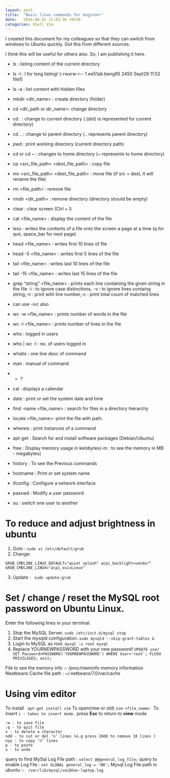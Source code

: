 ```yaml
---
layout: post
title:  "Basic linux commands for beginner"
date:   2016-08-01 21:03:36 +0530
categories: Shell Vim
---
```


I created this document for my colleagues so that they can switch from windows to Ubuntu quickly. Got this from different sources.

I think this will be useful for others also. So, I am publishing it here.

* ls : listing content of the current directory
* ls -l : l for long listing! (-rwxrw-r-- 1 ee51ab beng95 2450 Sept29 11:52 file1)
* ls -a : list content with hidden files
* mkdir <dir_name> : create directory (folder)
* cd <dir_path or dir_name>: change directory
* cd . : change to current directory (.(dot) is represented for current directory)
* cd .. : change to parent directory (.. represents parent directory)
* pwd : print working directory (current directory path)
* cd or cd ~ : changes to home directory (~ represents to home directory)
* cp <src_file_path> <dest_file_path> : copy file
* mv <src_file_path> <dest_file_path> : move file (if src = dest, it will rename the file)
* rm <file_path> : remove file
* rmdir <dir_path> : remove directory (directory should be empty)
* clear : clear screen (Ctrl + l)
* cat <file_name>  : display the content of the file
* less : writes the contents of a file onto the screen a page at a time (q for quir, space_bar for next page)
* head <file_name> : writes first 10 lines of file
* head -5 <file_name> : writes first 5 lines of the file
* tail <file_name> : writes last 10 lines of the file
* tail -15 <file_name> : writes last 15 lines of the file
* grep “string” <file_name> : prints each line containing the given string in the file -i : to ignore case distinctions, -v : to ignore lines containg string,-n : print with line number,-c : print total count of matched lines
* can use -ivc also
* wc -w <file_name> : prints number of words in the file
* wc -l <file_name> : prints number of lines in the file
* who : logged in users
* who | wc -l : no. of users logged in
* whatis <command> : one line desc of command
* man <command> : manual of command
* * ?


* cal : displays a calendar
* date : print or set the system date and time
* find <source> -name <file_name> : search for files in a directory hierarchy
* locate <file_name>: print the file with path.
* whereis : print instances of a command
* apt-get : Search for and install software packages (Debian/Ubuntu)
* free : Display memory usage in kelobytes(-m : to see the memory in MB - megabytes)
* history : To see the Previous commands
* hostname : Print or set system name
* ifconfig : Configure a network interface
* passwd  : Modify a user password
* su : switch one user to another

# To reduce and adjust brightness in ubuntu

1. Goto     :  ```sudo vi /etc/default/grub```
2. Change:   
```
GRUB_CMDLINE_LINUX_DEFAULT="quiet splash" acpi_backlight=vendor“
GRUB_CMDLINE_LINUX="acpi_osi=Linux"
```
3. Update :  ``` sudo update-grub```



# Set / change / reset the MySQL root password on Ubuntu Linux. 
Enter the following lines in your terminal.

1. Stop the MySQL Server.
```sudo /etc/init.d/mysql stop```
2. Start the mysqld configuration.
```sudo mysqld --skip-grant-tables &```
3. Login to MySQL as root.
```mysql -u root mysql```
4. Replace YOURNEWPASSWORD with your new password!
```UPDATE user SET Password=PASSWORD('YOURNEWPASSWORD') WHERE User='root'; FLUSH PRIVILEGES; exit;```


File to see the memory info :- /proc/meminfo memory information
Neatbeans Cache file path : ~/.netbeans/7.0/var/cache

# Using vim editor
To install       ``` apt-get install vim```
To open(new or old)     ```vim <file_name> ```
To insert           ```i - takes to insert mode.```
press **Esc** to return to **view** mode

```
:w - to save file
:q - to quit file
x - to delete a character   
ndd - to cut or del ‘n’ lines (e.g press 10dd to remove 10 lines )
nyy - to copy ‘n’ lines    
p - to paste
u - to undo
```

query to find MySql Log File path : ```select @@general_log_file;```
query to enable Log File : ```set GLOBAL general_log = ‘ON’;```
Mysql Log File path in ubuntu :- ``` /var/lib/mysql/vaibhav-laptop.log```
